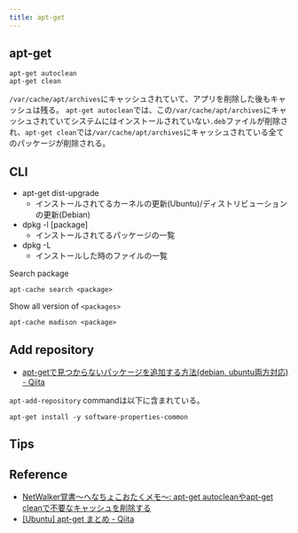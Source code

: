 ```yaml
---
title: apt-get
---
```


## apt-get

```
apt-get autoclean
apt-get clean
```

`/var/cache/apt/archives`にキャッシュされていて、アプリを削除した後もキャッシュは残る。
`apt-get autoclean`では、この`/var/cache/apt/archives`にキャッシュされていてシステムにはインストールされていない`.deb`ファイルが削除され、`apt-get clean`では`/var/cache/apt/archives`にキャッシュされている全てのパッケージが削除される。

## CLI


* apt-get dist-upgrade
    * インストールされてるカーネルの更新(Ubuntu)/ディストリビューションの更新(Debian)
* dpkg -l [package]
    * インストールされてるパッケージの一覧
* dpkg -L
    * インストールした時のファイルの一覧

Search package

```
apt-cache search <package>
```

Show all version of `<packages>`

```
apt-cache madison <package>
```


## Add repository
* [apt-getで見つからないパッケージを追加する方法(debian, ubuntu両方対応) - Qiita](http://qiita.com/kon_yu/items/8ac350f3951f8534c931)

`apt-add-repository` commandは以下に含まれている。

```
apt-get install -y software-properties-common
```

## Tips

## Reference
* [NetWalker覚書～へなちょこおたくメモ～: apt-get autocleanやapt-get cleanで不要なキャッシュを削除する](http://toshi-netwalker.blogspot.jp/2010/02/apt-get-autocleanapt-get-clean.html)
* [[Ubuntu] apt-get まとめ - Qiita](http://qiita.com/white_aspara25/items/723ae4ebf0bfefe2115c)

